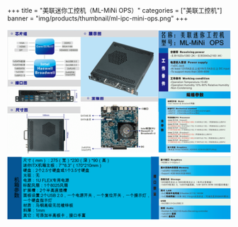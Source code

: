 +++
title = "美联迷你工控机（ML-MiNi OPS）"
categories = ["美联工控机"]
banner = "img/products/thumbnail/ml-ipc-mini-ops.png"
+++

![alt](7.png)
